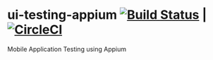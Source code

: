 # ui-testing-appium  [![Build Status](https://travis-ci.com/wiralegawa/ui-testing-appium.svg?token=UeqWMiSzM2no1LoeKVLi&branch=master)](https://travis-ci.com/wiralegawa/ui-testing-appium) | [![CircleCI](https://circleci.com/gh/wiralegawa/ui-testing-appium/tree/master.svg?style=svg)](https://circleci.com/gh/wiralegawa/ui-testing-appium/tree/master)
Mobile Application Testing using Appium
